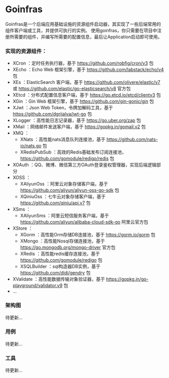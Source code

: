 # Goinfras 

Goinfras是一个后端应用基础设施的资源组件启动器，其实现了一些后端常用的组件客户端或工具，并提供可执行的实例。
使用goinfras，你只需要在项目中注册所需要的组件，并编写所需要的配置信息，最后让Application启动即可使用。

### 实现的资源组件：
- XCron ：定时任务执行器，基于 https://github.com/robfig/cron/v3 包
- XEcho ：Echo Web 框架引擎，基于 https://github.com/labstack/echo/v4 包
- XEs ：ElasticSearch 客户端，基于 https://github.com/olivere/elastic/v7 或 https://github.com/elastic/go-elasticsearch/v8 官方包
- XEtcd ：分布式配置信息客户端，基于 https://go.etcd.io/etcd/clientv3 包
- XGin ：Gin Web 框架引擎，基于 https://github.com/gin-gonic/gin 包
- XJwt ：Json Web Token，令牌加解码工具，基于 https://github.com/dgrijalva/jwt-go 包
- XLogger ：高性能日志记录器，基于 https://go.uber.org/zap 包
- XMail ：网络邮件发送客户端，基于 https://gopkg.in/gomail.v2 包
- XMQ ：
    - XNats ：高性能nats消息队列连接池，基于 https://github.com/nats-io/nats.go 包
    - XRedisPubSub ：高效的Redis基础发布订阅连接池，https://github.com/gomodule/redigo/redis 包
- XOAuth ：QQ、微博、微信第三方OAuth登录鉴权管理器，实现后端逻辑部分
- XOSS ：
    - XAliyunOss ：阿里云对象存储客户端，基于 https://github.com/aliyun/aliyun-oss-go-sdk 包
    - XQiniuOss ：七牛云对象存储客户端，基于 https://github.com/qiniu/api.v7 包
- XSms ：
    - XAliyunSms ：阿里云短信服务客户端，基于 https://github.com/aliyun/alibaba-cloud-sdk-go 阿里云官方包
- XStore ：
    - XGorm ：高性能Orm存储DB连接池，基于 https://gorm.io/gorm 包
    - XMongo ：高性能Nosql存储连接池，基于 https://go.mongodb.org/mongo-driver 官方包
    - XRedis ：高性能redis缓存连接池，基于 https://github.com/gomodule/redigo 包
    - XSQLBuilder ：sql构造器DB实例，基于 https://github.com/didi/gendry 包
- XValidate ：高性能数据传输对象验证器，基于 https://gopkg.in/go-playground/validator.v9 包
- ...

### 架构图

待更新...


### 用例

待更新...

### 工具

待更新...